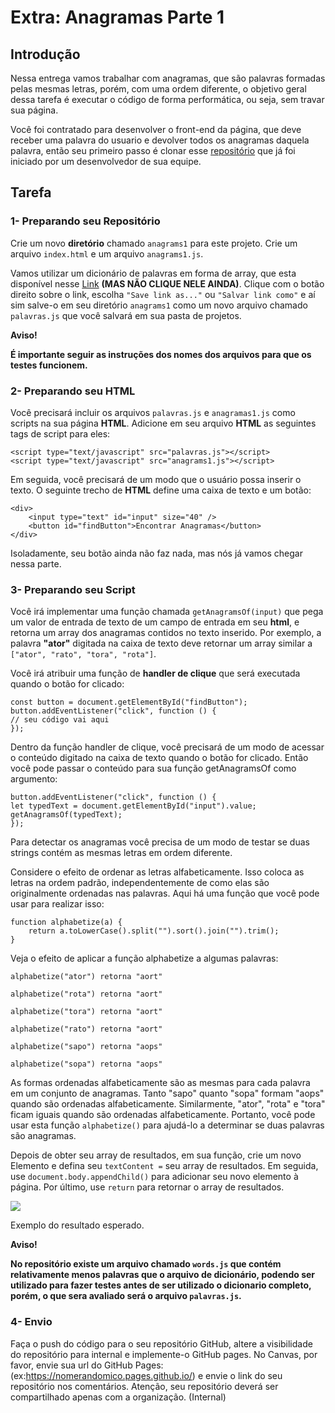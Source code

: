 # Extra: Anagramas Parte 1

## Introdução

Nessa entrega vamos trabalhar com anagramas, que são palavras formadas
pelas mesmas letras, porém, com uma ordem diferente, o objetivo geral
dessa tarefa é executar o código de forma performática, ou seja, sem
travar sua página.

Você foi contratado para desenvolver o front-end da página, que deve
receber uma palavra do usuario e devolver todos os anagramas daquela
palavra, então seu primeiro passo é clonar esse
[repositório](https://classroom.github.com/a/HNBovtGW) que já foi
iniciado por um desenvolvedor de sua equipe.

## Tarefa

### 1- Preparando seu Repositório

Crie um novo **diretório** chamado `anagrams1` para este projeto. Crie
um arquivo `index.html` e um arquivo `anagrams1.js`.

Vamos utilizar um dicionário de palavras em forma de array, que esta
disponível nesse
[Link](https://files-kenzie-academy-brasil.s3.us-east-1.amazonaws.com/words-pt-br.js)
**(MAS NÃO CLIQUE NELE AINDA)**. Clique com o botão direito sobre o
link, escolha `"Save link as..."` ou `"Salvar link como"` e aí sim
salve-o em seu diretório `anagrams1` como um novo arquivo chamado
`palavras.js` que você salvará em sua pasta de projetos.

**Aviso!**

**É importante seguir as instruções dos nomes dos arquivos para que os
testes funcionem.**

### 2- Preparando seu HTML

Você precisará incluir os arquivos `palavras.js` e `anagramas1.js` como
scripts na sua página **HTML**. Adicione em seu arquivo **HTML** as
seguintes tags de script para eles:

    <script type="text/javascript" src="palavras.js"></script>
    <script type="text/javascript" src="anagrams1.js"></script>

Em seguida, você precisará de um modo que o usuário possa inserir o
texto. O seguinte trecho de **HTML** define uma caixa de texto e um
botão:

    <div>
        <input type="text" id="input" size="40" />
        <button id="findButton">Encontrar Anagramas</button>
    </div>

Isoladamente, seu botão ainda não faz nada, mas nós já vamos chegar
nessa parte.

### 3- Preparando seu Script

Você irá implementar uma função chamada `getAnagramsOf(input)` que pega
um valor de entrada de texto de um campo de entrada em seu **html**, e
retorna um array dos anagramas contidos no texto inserido. Por exemplo,
a palavra **"ator"** digitada na caixa de texto deve retornar um array
similar a `["ator", "rato", "tora", "rota"]`.

Você irá atribuir uma função de **handler de clique** que será executada
quando o botão for clicado:

    const button = document.getElementById("findButton");
    button.addEventListener("click", function () {
    // seu código vai aqui
    });

Dentro da função handler de clique, você precisará de um modo de acessar
o conteúdo digitado na caixa de texto quando o botão for clicado. Então
você pode passar o conteúdo para sua função getAnagramsOf como
argumento:

    button.addEventListener("click", function () {
    let typedText = document.getElementById("input").value;
    getAnagramsOf(typedText);
    });

Para detectar os anagramas você precisa de um modo de testar se duas
strings contém as mesmas letras em ordem diferente.

Considere o efeito de ordenar as letras alfabeticamente. Isso coloca as
letras na ordem padrão, independentemente de como elas são originalmente
ordenadas nas palavras. Aqui há uma função que você pode usar para
realizar isso:

    function alphabetize(a) {
        return a.toLowerCase().split("").sort().join("").trim();
    }

Veja o efeito de aplicar a função alphabetize a algumas palavras:

    alphabetize("ator") retorna "aort"

    alphabetize("rota") retorna "aort"

    alphabetize("tora") retorna "aort"

    alphabetize("rato") retorna "aort"

    alphabetize("sapo") retorna "aops"

    alphabetize("sopa") retorna "aops"

As formas ordenadas alfabeticamente são as mesmas para cada palavra em
um conjunto de anagramas. Tanto "sapo" quanto "sopa" formam "aops"
quando são ordenadas alfabeticamente. Similarmente, "ator", "rota" e
"tora" ficam iguais quando são ordenadas alfabeticamente. Portanto, você
pode usar esta função `alphabetize()` para ajudá-lo a determinar se duas
palavras são anagramas.

Depois de obter seu array de resultados, em sua função, crie um novo
Elemento e defina seu `textContent =` seu array de resultados. Em
seguida, use `document.body.appendChild()` para adicionar seu novo
elemento à página. Por último, use `return` para retornar o array de
resultados.

![](https://camo.githubusercontent.com/e3f58cbfe0692efe51f289c9886a83b012e0a14c4ed757cdd4a5a53b96e00393/68747470733a2f2f692e736e61672e67792f6e4a564e30772e6a7067)

Exemplo do resultado esperado.

**Aviso!**

**No repositório existe um arquivo chamado `words.js` que contém
relativamente menos palavras que o arquivo de dicionário, podendo ser
utilizado para fazer testes antes de ser utilizado o dicionario
completo, porém, o que sera avaliado será o arquivo `palavras.js`.**

### 4- Envio

Faça o push do código para o seu repositório GitHub, altere a
visibilidade do repositório para internal e implemente-o GitHub pages.
No Canvas, por favor, envie sua url do GitHub Pages:
(ex:https://nomerandomico.pages.github.io/) e envie o link do seu
repositório nos comentários. Atenção, seu repositório deverá ser
compartilhado apenas com a organização. (Internal)
